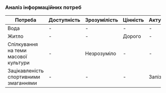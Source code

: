 ### Аналіз інформаційних потреб
| Потреба                               | Доступність | Зрозумілість | Цінність | Актуальність |
|---------------------------------------| ------- |--------------|----------|--------------|
| Вода                                  | - | -            | -        | -            |
| Житло                                 | - | -            | Дорого   | -            |
| Спілкування на теми масової культури  | - | Незрозуміло  | -        | -            |
| Зацікавленість спортивними змаганнями | - | -            | -        | Запізно      |